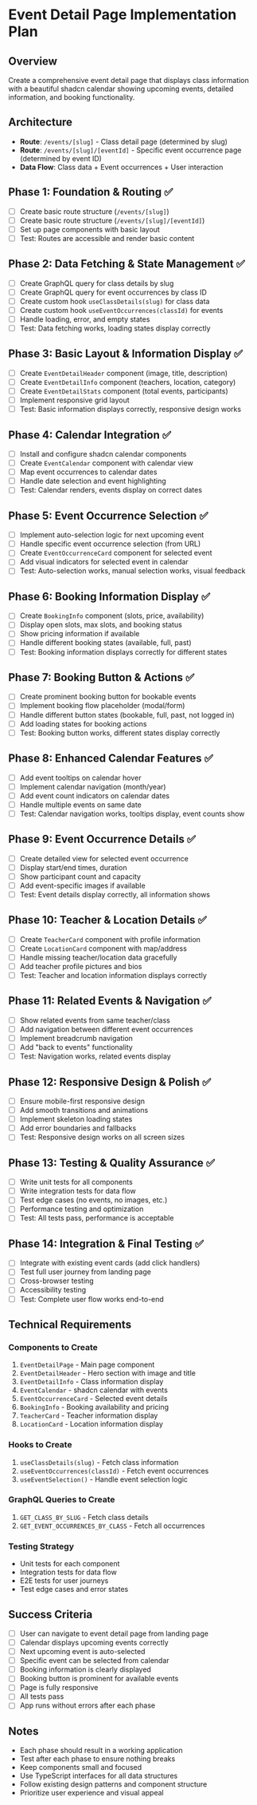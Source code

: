 # Event Detail Page Implementation Plan

## Overview

Create a comprehensive event detail page that displays class information with a beautiful shadcn calendar showing upcoming events, detailed information, and booking functionality.

## Architecture

- **Route**: `/events/[slug]` - Class detail page (determined by slug)
- **Route**: `/events/[slug]/[eventId]` - Specific event occurrence page (determined by event ID)
- **Data Flow**: Class data + Event occurrences + User interaction

## Phase 1: Foundation & Routing ✅

- [ ] Create basic route structure (`/events/[slug]`)
- [ ] Create basic route structure (`/events/[slug]/[eventId]`)
- [ ] Set up page components with basic layout
- [ ] Test: Routes are accessible and render basic content

## Phase 2: Data Fetching & State Management ✅

- [ ] Create GraphQL query for class details by slug
- [ ] Create GraphQL query for event occurrences by class ID
- [ ] Create custom hook `useClassDetails(slug)` for class data
- [ ] Create custom hook `useEventOccurrences(classId)` for events
- [ ] Handle loading, error, and empty states
- [ ] Test: Data fetching works, loading states display correctly

## Phase 3: Basic Layout & Information Display ✅

- [ ] Create `EventDetailHeader` component (image, title, description)
- [ ] Create `EventDetailInfo` component (teachers, location, category)
- [ ] Create `EventDetailStats` component (total events, participants)
- [ ] Implement responsive grid layout
- [ ] Test: Basic information displays correctly, responsive design works

## Phase 4: Calendar Integration ✅

- [ ] Install and configure shadcn calendar components
- [ ] Create `EventCalendar` component with calendar view
- [ ] Map event occurrences to calendar dates
- [ ] Handle date selection and event highlighting
- [ ] Test: Calendar renders, events display on correct dates

## Phase 5: Event Occurrence Selection ✅

- [ ] Implement auto-selection logic for next upcoming event
- [ ] Handle specific event occurrence selection (from URL)
- [ ] Create `EventOccurrenceCard` component for selected event
- [ ] Add visual indicators for selected event in calendar
- [ ] Test: Auto-selection works, manual selection works, visual feedback

## Phase 6: Booking Information Display ✅

- [ ] Create `BookingInfo` component (slots, price, availability)
- [ ] Display open slots, max slots, and booking status
- [ ] Show pricing information if available
- [ ] Handle different booking states (available, full, past)
- [ ] Test: Booking information displays correctly for different states

## Phase 7: Booking Button & Actions ✅

- [ ] Create prominent booking button for bookable events
- [ ] Implement booking flow placeholder (modal/form)
- [ ] Handle different button states (bookable, full, past, not logged in)
- [ ] Add loading states for booking actions
- [ ] Test: Booking button works, different states display correctly

## Phase 8: Enhanced Calendar Features ✅

- [ ] Add event tooltips on calendar hover
- [ ] Implement calendar navigation (month/year)
- [ ] Add event count indicators on calendar dates
- [ ] Handle multiple events on same date
- [ ] Test: Calendar navigation works, tooltips display, event counts show

## Phase 9: Event Occurrence Details ✅

- [ ] Create detailed view for selected event occurrence
- [ ] Display start/end times, duration
- [ ] Show participant count and capacity
- [ ] Add event-specific images if available
- [ ] Test: Event details display correctly, all information shows

## Phase 10: Teacher & Location Details ✅

- [ ] Create `TeacherCard` component with profile information
- [ ] Create `LocationCard` component with map/address
- [ ] Handle missing teacher/location data gracefully
- [ ] Add teacher profile pictures and bios
- [ ] Test: Teacher and location information displays correctly

## Phase 11: Related Events & Navigation ✅

- [ ] Show related events from same teacher/class
- [ ] Add navigation between different event occurrences
- [ ] Implement breadcrumb navigation
- [ ] Add "back to events" functionality
- [ ] Test: Navigation works, related events display

## Phase 12: Responsive Design & Polish ✅

- [ ] Ensure mobile-first responsive design
- [ ] Add smooth transitions and animations
- [ ] Implement skeleton loading states
- [ ] Add error boundaries and fallbacks
- [ ] Test: Responsive design works on all screen sizes

## Phase 13: Testing & Quality Assurance ✅

- [ ] Write unit tests for all components
- [ ] Write integration tests for data flow
- [ ] Test edge cases (no events, no images, etc.)
- [ ] Performance testing and optimization
- [ ] Test: All tests pass, performance is acceptable

## Phase 14: Integration & Final Testing ✅

- [ ] Integrate with existing event cards (add click handlers)
- [ ] Test full user journey from landing page
- [ ] Cross-browser testing
- [ ] Accessibility testing
- [ ] Test: Complete user flow works end-to-end

## Technical Requirements

### Components to Create

1. `EventDetailPage` - Main page component
2. `EventDetailHeader` - Hero section with image and title
3. `EventDetailInfo` - Class information display
4. `EventCalendar` - shadcn calendar with events
5. `EventOccurrenceCard` - Selected event details
6. `BookingInfo` - Booking availability and pricing
7. `TeacherCard` - Teacher information display
8. `LocationCard` - Location information display

### Hooks to Create

1. `useClassDetails(slug)` - Fetch class information
2. `useEventOccurrences(classId)` - Fetch event occurrences
3. `useEventSelection()` - Handle event selection logic

### GraphQL Queries to Create

1. `GET_CLASS_BY_SLUG` - Fetch class details
2. `GET_EVENT_OCCURRENCES_BY_CLASS` - Fetch all occurrences

### Testing Strategy

- Unit tests for each component
- Integration tests for data flow
- E2E tests for user journeys
- Test edge cases and error states

## Success Criteria

- [ ] User can navigate to event detail page from landing page
- [ ] Calendar displays upcoming events correctly
- [ ] Next upcoming event is auto-selected
- [ ] Specific event can be selected from calendar
- [ ] Booking information is clearly displayed
- [ ] Booking button is prominent for available events
- [ ] Page is fully responsive
- [ ] All tests pass
- [ ] App runs without errors after each phase

## Notes

- Each phase should result in a working application
- Test after each phase to ensure nothing breaks
- Keep components small and focused
- Use TypeScript interfaces for all data structures
- Follow existing design patterns and component structure
- Prioritize user experience and visual appeal
